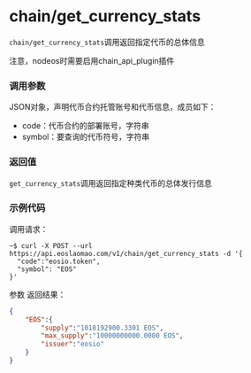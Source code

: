 # chain/get_currency_stats

`chain/get_currency_stats`调用返回指定代币的总体信息

注意，nodeos时需要启用chain_api_plugin插件

### 调用参数
JSON对象，声明代币合约托管账号和代币信息，成员如下：

- code：代币合约的部署账号，字符串
- symbol：要查询的代币符号，字符串

### 返回值
`get_currency_stats`调用返回指定种类代币的总体发行信息

### 示例代码
调用请求：
```shell
~$ curl -X POST --url https://api.eoslaomao.com/v1/chain/get_currency_stats -d '{
  "code":"eosio.token",
  "symbol": "EOS"
}'
```
参数
返回结果：
```json
{
    "EOS":{
        "supply":"1018192900.3301 EOS",
        "max_supply":"10000000000.0000 EOS",
        "issuer":"eosio"
    }
}
```